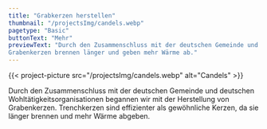 ```yaml
---
title: "Grabkerzen herstellen"
thumbnail: "/projectsImg/candels.webp"
pagetype: "Basic"
buttonText: "Mehr"
previewText: "Durch den Zusammenschluss mit der deutschen Gemeinde und deutschen Wohltätigkeitsorganisationen begannen wir mit der Herstellung von Grabenkerzen.
Grabenkerzen brennen länger und geben mehr Wärme ab."
---
```


{{< project-picture src="/projectsImg/candels.webp" alt="Candels" >}}

<div class="text-center container p-6 mx-auto">
Durch den Zusammenschluss mit der deutschen Gemeinde und deutschen Wohltätigkeitsorganisationen begannen wir mit der Herstellung von Grabenkerzen.
Trenchkerzen sind effizienter als gewöhnliche Kerzen, da sie länger brennen und mehr Wärme abgeben.
</div>